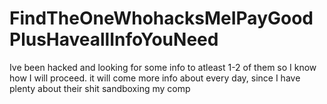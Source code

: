 # FindTheOneWhohacksMeIPayGoodPlusHaveallInfoYouNeed
Ive been hacked and looking for some info to atleast 1-2 of them so I know how I will proceed.
it will come more info about every day, since I have plenty about their shit sandboxing my comp
